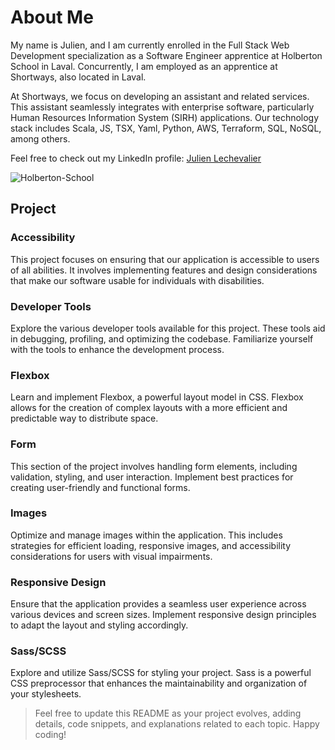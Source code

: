 # About Me

My name is Julien, and I am currently enrolled in the Full Stack Web Development specialization as a Software Engineer apprentice at Holberton School in Laval. Concurrently, I am employed as an apprentice at Shortways, also located in Laval.

At Shortways, we focus on developing an assistant and related services. This assistant seamlessly integrates with enterprise software, particularly Human Resources Information System (SIRH) applications. Our technology stack includes Scala, JS, TSX, Yaml, Python, AWS, Terraform, SQL, NoSQL, among others.

Feel free to check out my LinkedIn profile: [Julien Lechevalier](https://www.linkedin.com/in/julien-lechevalier-12381a239/)

![Holberton-School](https://github.com/Miteto08/holbertonschool-web_front_end/assets/136317791/0f45d144-2b52-414f-b35a-2bd50860631f)

## Project

### Accessibility
This project focuses on ensuring that our application is accessible to users of all abilities. It involves implementing features and design considerations that make our software usable for individuals with disabilities.

### Developer Tools
Explore the various developer tools available for this project. These tools aid in debugging, profiling, and optimizing the codebase. Familiarize yourself with the tools to enhance the development process.

### Flexbox
Learn and implement Flexbox, a powerful layout model in CSS. Flexbox allows for the creation of complex layouts with a more efficient and predictable way to distribute space.

### Form
This section of the project involves handling form elements, including validation, styling, and user interaction. Implement best practices for creating user-friendly and functional forms.

### Images
Optimize and manage images within the application. This includes strategies for efficient loading, responsive images, and accessibility considerations for users with visual impairments.

### Responsive Design
Ensure that the application provides a seamless user experience across various devices and screen sizes. Implement responsive design principles to adapt the layout and styling accordingly.

### Sass/SCSS
Explore and utilize Sass/SCSS for styling your project. Sass is a powerful CSS preprocessor that enhances the maintainability and organization of your stylesheets.

> Feel free to update this README as your project evolves, adding details, code snippets, and explanations related to each topic. Happy coding!
